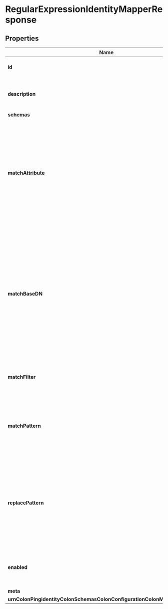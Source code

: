 

# RegularExpressionIdentityMapperResponse


## Properties

| Name | Type | Description | Notes |
|------------ | ------------- | ------------- | -------------|
|**id** | **String** | Name of the Identity Mapper |  |
|**description** | **String** | A description for this Identity Mapper |  [optional] |
|**schemas** | **List&lt;EnumregularExpressionIdentityMapperSchemaUrn&gt;** |  |  |
|**matchAttribute** | **List&lt;String&gt;** | Specifies the name or OID of the attribute whose value should match the provided identifier string after it has been processed by the associated regular expression. |  |
|**matchBaseDN** | **List&lt;String&gt;** | Specifies the base DN(s) that should be used when performing searches to map the provided ID string to a user entry. If multiple values are given, searches are performed below all the specified base DNs. |  [optional] |
|**matchFilter** | **String** | An optional filter that mapped users must match. |  [optional] |
|**matchPattern** | **String** | Specifies the regular expression pattern that is used to identify portions of the ID string that will be replaced. |  |
|**replacePattern** | **String** | Specifies the replacement pattern that should be used for substrings in the ID string that match the provided regular expression pattern. |  [optional] |
|**enabled** | **Boolean** | Indicates whether the Identity Mapper is enabled for use. |  |
|**meta** | [**MetaMeta**](MetaMeta.md) |  |  [optional] |
|**urnColonPingidentityColonSchemasColonConfigurationColonMessagesColon20** | [**MetaUrnPingidentitySchemasConfigurationMessages20**](MetaUrnPingidentitySchemasConfigurationMessages20.md) |  |  [optional] |



